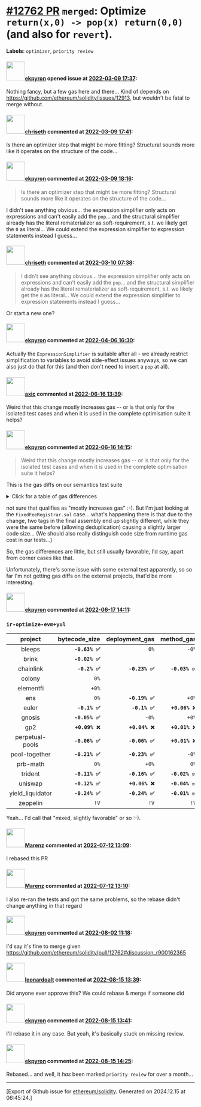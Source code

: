 # [\#12762 PR](https://github.com/ethereum/solidity/pull/12762) `merged`: Optimize ``return(x,0) -> pop(x) return(0,0)`` (and also for ``revert``).
**Labels**: `optimizer`, `priority review`


#### <img src="https://avatars.githubusercontent.com/u/1347491?v=4" width="50">[ekpyron](https://github.com/ekpyron) opened issue at [2022-03-09 17:37](https://github.com/ethereum/solidity/pull/12762):

Nothing fancy, but a few gas here and there...
Kind of depends on https://github.com/ethereum/solidity/issues/12913, but wouldn't be fatal to merge without.

#### <img src="https://avatars.githubusercontent.com/u/9073706?v=4" width="50">[chriseth](https://github.com/chriseth) commented at [2022-03-09 17:41](https://github.com/ethereum/solidity/pull/12762#issuecomment-1063188280):

Is there an optimizer step that might be more fitting? Structural sounds more like it operates on the structure of the code...

#### <img src="https://avatars.githubusercontent.com/u/1347491?v=4" width="50">[ekpyron](https://github.com/ekpyron) commented at [2022-03-09 18:16](https://github.com/ethereum/solidity/pull/12762#issuecomment-1063219552):

> Is there an optimizer step that might be more fitting? Structural sounds more like it operates on the structure of the code...

I didn't see anything obvious... the expression simplifier only acts on expressions and can't easily add the ``pop``... and the structural simplifier already has the literal rematerializer as soft-requirement, s.t. we likely get the ``0`` as literal...
We could extend the expression simplifier to expression statements instead I guess...

#### <img src="https://avatars.githubusercontent.com/u/9073706?v=4" width="50">[chriseth](https://github.com/chriseth) commented at [2022-03-10 07:38](https://github.com/ethereum/solidity/pull/12762#issuecomment-1063750911):

> I didn't see anything obvious... the expression simplifier only acts on expressions and can't easily add the `pop`... and the structural simplifier already has the literal rematerializer as soft-requirement, s.t. we likely get the `0` as literal... We could extend the expression simplifier to expression statements instead I guess...

Or start a new one?

#### <img src="https://avatars.githubusercontent.com/u/1347491?v=4" width="50">[ekpyron](https://github.com/ekpyron) commented at [2022-04-06 16:30](https://github.com/ethereum/solidity/pull/12762#issuecomment-1090468676):

Actually the ``ExpressionSimplifier`` is suitable after all - we already restrict simplification to variables to avoid side-effect issues anyways, so we can also just do that for this (and then don't need to insert a ``pop`` at all).

#### <img src="https://avatars.githubusercontent.com/u/20340?v=4" width="50">[axic](https://github.com/axic) commented at [2022-06-16 13:39](https://github.com/ethereum/solidity/pull/12762#issuecomment-1157674415):

Weird that this change mostly increases gas -- or is that only for the isolated test cases and when it is used in the complete optimisation suite it helps?

#### <img src="https://avatars.githubusercontent.com/u/1347491?v=4" width="50">[ekpyron](https://github.com/ekpyron) commented at [2022-06-16 14:15](https://github.com/ethereum/solidity/pull/12762#issuecomment-1157711893):

> Weird that this change mostly increases gas -- or is that only for the isolated test cases and when it is used in the complete optimisation suite it helps?

This is the gas diffs on our semantics test suite
<details><summary>Click for a table of gas differences</summary>

| File name                                                   |   IR-optimized (%) |   Legacy-Optimized (%) |   Legacy (%) |
|-------------------------------------------------------------|--------------------|------------------------|--------------|
| events/event_indexed_string.sol                             |       -0.000899607 |                      0 |            0 |
| events/event_dynamic_nested_array_storage_v2.sol            |       -0.00162047  |                      0 |            0 |
| events/event_dynamic_array_storage_v2.sol                   |       -0.00264278  |                      0 |            0 |
| events/event_emit_from_other_contract.sol                   |       -0.64311     |                      0 |            0 |
| events/event_dynamic_array_storage.sol                      |       -0.00264278  |                      0 |            0 |
| functionCall/gas_and_value_basic.sol                        |       -0.164804    |                      0 |            0 |
| functionCall/gas_and_value_brace_syntax.sol                 |       -0.164804    |                      0 |            0 |
| externalContracts/base64.sol                                |        0.000561615 |                      0 |            0 |
| externalContracts/FixedFeeRegistrar.sol                     |        1.04122     |                      0 |            0 |
| abiEncoderV2/abi_encode_calldata_slice.sol                  |       -0.00407541  |                      0 |            0 |
| userDefinedValueType/calldata.sol                           |       -0.0139169   |                      0 |            0 |
| abiEncoderV1/abi_encode_calldata_slice.sol                  |       -0.00407541  |                      0 |            0 |
| viaYul/array_storage_index_access.sol                       |       -7.3568e-05  |                      0 |            0 |
| viaYul/array_storage_push_empty.sol                         |       -0.000546533 |                      0 |            0 |
| viaYul/copy_struct_invalid_ir_bug.sol                       |        0.0176993   |                      0 |            0 |
| viaYul/array_storage_index_zeroed_test.sol                  |       -0.000181742 |                      0 |            0 |
| array/dynamic_array_cleanup.sol                             |       -0.000577349 |                      0 |            0 |
| array/dynamic_arrays_in_storage.sol                         |       -0.00179453  |                      0 |            0 |
| array/fixed_array_cleanup.sol                               |       -0.00751977  |                      0 |            0 |
| array/push/nested_bytes_push.sol                            |       -0.00167436  |                      0 |            0 |
| array/push/push_no_args_2d.sol                              |       -0.00524586  |                      0 |            0 |
| array/push/push_no_args_bytes.sol                           |       -0.0016341   |                      0 |            0 |
| array/copying/array_copy_storage_storage_dyn_dyn.sol        |       -0.00538725  |                      0 |            0 |
| array/pop/byte_array_pop_long_storage_empty_garbage_ref.sol |       -0.00210321  |                      0 |            0 |
| structs/struct_delete_storage_with_array.sol                |       -0.00246589  |                      0 |            0 |
| structs/structs.sol                                         |        0.00223159  |                      0 |            0 |
| various/contract_binary_dependencies.sol                    |       -0.641184    |                      0 |            0 |
| various/swap_in_storage_overwrite.sol                       |       -0.00273488  |                      0 |            0 |
</details>

not sure that qualifies as "mostly increases gas" :-). But I'm just looking at the ``FixedFeeRegistrar.sol`` case... what's happening there is that due to the change, two tags in the final assembly end up slightly different, while they were the same before (allowing deduplication) causing a slightly larger code size... (We should also really distinguish code size from runtime gas cost in our tests...)

So, the gas differences are little, but still usually favorable, I'd say, apart from corner cases like that.

Unfortunately, there's some issue with some external test apparently, so so far I'm not getting gas diffs on the external projects, that'd be more interesting.

#### <img src="https://avatars.githubusercontent.com/u/1347491?v=4" width="50">[ekpyron](https://github.com/ekpyron) commented at [2022-06-17 14:11](https://github.com/ethereum/solidity/pull/12762#issuecomment-1158911877):

### `ir-optimize-evm+yul`
|          project |  bytecode_size | deployment_gas |     method_gas |
|:----------------:|---------------:|---------------:|---------------:|
|           bleeps | **`-0.63% ✅`** |           `0%` |          `-0%` |
|            brink | **`-0.02% ✅`** |                |                |
|        chainlink |  **`-0.2% ✅`** | **`-0.23% ✅`** | **`-0.03% ✅`** |
|           colony |           `0%` |                |                |
|        elementfi |          `+0%` |                |                |
|              ens |           `0%` | **`-0.19% ✅`** |          `+0%` |
|            euler |  **`-0.1% ✅`** |  **`-0.1% ✅`** | **`+0.06% ❌`** |
|           gnosis | **`-0.05% ✅`** |          `-0%` |          `+0%` |
|              gp2 | **`+0.09% ❌`** | **`+0.04% ❌`** | **`+0.01% ❌`** |
|  perpetual-pools | **`-0.06% ✅`** | **`-0.06% ✅`** | **`+0.01% ❌`** |
|    pool-together | **`-0.21% ✅`** | **`-0.23% ✅`** |          `-0%` |
|         prb-math |           `0%` |          `+0%` |           `0%` |
|          trident | **`-0.11% ✅`** | **`-0.16% ✅`** | **`-0.02% ✅`** |
|          uniswap | **`-0.12% ✅`** | **`+0.06% ❌`** | **`-0.04% ✅`** |
| yield_liquidator | **`-0.24% ✅`** | **`-0.24% ✅`** | **`-0.01% ✅`** |
|         zeppelin |           `!V` |           `!V` |           `!V` |

Yeah... I'd call that "mixed, slightly favorable" or so :-).

#### <img src="https://avatars.githubusercontent.com/u/424752?u=2d50de05ec528b9b84f8b905a56e90669b0f8927&v=4" width="50">[Marenz](https://github.com/Marenz) commented at [2022-07-12 13:09](https://github.com/ethereum/solidity/pull/12762#issuecomment-1181740956):

I rebased this PR

#### <img src="https://avatars.githubusercontent.com/u/424752?u=2d50de05ec528b9b84f8b905a56e90669b0f8927&v=4" width="50">[Marenz](https://github.com/Marenz) commented at [2022-07-12 13:10](https://github.com/ethereum/solidity/pull/12762#issuecomment-1181741478):

I also re-ran the tests and got the same problems, so the rebase didn't change anything in that regard

#### <img src="https://avatars.githubusercontent.com/u/1347491?v=4" width="50">[ekpyron](https://github.com/ekpyron) commented at [2022-08-02 11:18](https://github.com/ethereum/solidity/pull/12762#issuecomment-1202350312):

I'd say it's fine to merge given https://github.com/ethereum/solidity/pull/12762#discussion_r900162365

#### <img src="https://avatars.githubusercontent.com/u/504195?u=ce2facd14af9fd474ebff49f0d44891f56f7500f&v=4" width="50">[leonardoalt](https://github.com/leonardoalt) commented at [2022-08-15 13:39](https://github.com/ethereum/solidity/pull/12762#issuecomment-1215026005):

Did anyone ever approve this? We could rebase & merge if someone did

#### <img src="https://avatars.githubusercontent.com/u/1347491?v=4" width="50">[ekpyron](https://github.com/ekpyron) commented at [2022-08-15 13:41](https://github.com/ethereum/solidity/pull/12762#issuecomment-1215028285):

I'll rebase it in any case. But yeah, it's basically stuck on missing review.

#### <img src="https://avatars.githubusercontent.com/u/1347491?v=4" width="50">[ekpyron](https://github.com/ekpyron) commented at [2022-08-15 14:25](https://github.com/ethereum/solidity/pull/12762#issuecomment-1215074690):

Rebased... and well, it *has* been marked ``priority review`` for over a month...


-------------------------------------------------------------------------------



[Export of Github issue for [ethereum/solidity](https://github.com/ethereum/solidity). Generated on 2024.12.15 at 06:45:24.]
